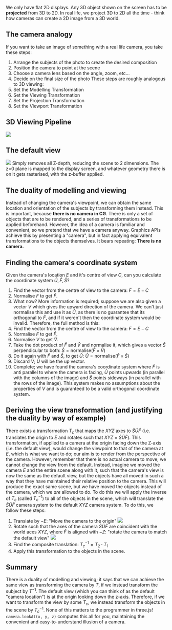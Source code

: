We only have flat 2D displays. Any 3D object shown on the screen has to be **projected** from 3D to 2D. In real life, we project 3D to 2D all the time - think how cameras can create a 2D image from a 3D world.

## The camera analogy
If you want to take an image of something with a real life camera, you take these steps:
1. Arrange the subjects of the photo to create the desired composition
2. Position the camera to point at the scene
3. Choose a camera lens based on the angle, zoom, etc...
4. Decide on the final size of the photo
These steps are roughly analogous to 3D viewing:
1. Set the Modelling Transformation
2. Set the Viewing Transformation
3. Set the Projection Transformation
4. Set the Viewport Transformation

## 3D Viewing Pipeline
![](Pasted%20image%2020230214132343.png)

## The default view
![](Pasted%20image%2020230214132642.png)
Simply removes all Z-depth, reducing the scene to 2 dimensions. The z=0 plane is mapped to the display screen, and whatever geometry there is on it gets rasterised, with the z-buffer applied.

## The duality of modelling and viewing
Instead of changing the camera's viewpoint, we can obtain the same location and orientation of the subjects by transforming them instead. This is important, because **there is no camera in CG**. There is only a set of objects that are to be rendered, and a series of transformations to be applied beforehand.
However, the idea of a camera is familiar and convenient, so we pretend that we have a camera anyway. Graphics APIs achieve this by presenting a "camera", but in fact applying equivalent transformations to the objects themselves.
It bears repeating:
**There is no camera.**

## Finding the camera's coordinate system
Given the camera's location $E$ and it's centre of view $C$, can you calculate the coordinate system $\hat{U},\hat{F},\hat{S}$?
1. Find the vector from the centre of view to the camera: $F = E - C$
2. Normalise $F$ to get $\hat{F}$.
3. What now?
More information is required; suppose we are also given a vector $V$ which gives the upward direction of the camera. We can't just normalise this and use it as $\hat{U}$, as there is no guarantee that its orthogonal to $\hat{F}$, and if it weren't then the coordinate system would be invalid. Therefore, the full method is this:
1. Find the vector from the centre of view to the camera: $F = E - C$
2. Normalise $F$ to get $\hat{F}$.
3. Normalise $V$ to get $\hat{V}$.
4. Take the dot product of $\hat{F}$ and $\hat{V}$ and normalise it, which gives a vector $\hat{S}$ perpendicular to both: $\hat{S} = \text{normalise}(\hat{F} \times \hat{V})$
5. Do it again with $\hat{F}$ and $\hat{S}$, to get $\hat{U}$: $\hat{U} = \text{normalise}(\hat{F} \times \hat{S})$
6. Discard $\hat{V}$; $\hat{U}$ will be the up vector.
7. Complete; we have found the camera's coordinate system where $\hat{F}$ is anti parallel to where the camera is facing, $\hat{U}$ points upwards (in parallel with the columns of the image) and $\hat{S}$ points sideways (in parallel with the rows of the image). This system makes no assumptions about the properties of $V$ and is guaranteed to be a valid orthogonal coordinate system.

## Deriving the view transformation (and justifying the duality by way of example)
There exists a transformation $T_c$ that maps the $XYZ$ axes to $\hat{S}\hat{U}\hat{F}$ (i.e. translates the origin to $E$ and rotates such that $XYZ$ = $\hat{S}\hat{U}\hat{F}$). This transformation, if applied to a camera at the origin facing down the Z-axis (i.e. the default view), would change the viewpoint to that of the camera at $E$, which is what we want to do; our aim is to render from the perspective of the camera.
However, remember that there is no actual camera to move; we cannot change the view from the default. Instead, imagine we moved the camera $E$ and the entire scene along with it, such that the camera's view is now the same as the default view, but the objects have all moved in such a way that they have maintained their relative position to the camera. This will produce the exact same scene, but we have moved the objects instead of the camera, which we *are* allowed to do.
To do this we will apply the inverse of $T_c$ (called $T_c^{-1}$) to all of the objects in the scene, which  will translate the $\hat{S}\hat{U}\hat{F}$ camera system to the default $XYZ$ camera system.
To do this, we follow these steps:
1. Translate by $-E$: "Move the camera to the origin"
![](Pasted%20image%2020230214142850.png)
2. Rotate such that the axes of the camera $\hat{S}\hat{U}\hat{F}$ are coincident with the world aces $XYZ$, where $\hat{F}$ is aligned with $-Z$: "rotate the camera to match the default view"
![](Pasted%20image%2020230214143044.png)
3. Find the composite translation: $T_c^{-1} = T_2 \cdot T_1$
4. Apply this transformation to the objects in the scene.

## Summary
There is a duality of modelling and viewing; it says that we can achieve the same view as transforming the camera by $T$, if we instead transform the subject by $T^{-1}$.
The default view (which you can think of as the default "camera location") is at the origin looking down the z-axis.
Therefore, if we want to transform the view by some $T_c$, we instead transform the objects in the scene by $T_c^{-1}$.
None of this matters to the programmer in three.js! `camera.lookAt(x, y, z)` computes this all for you, maintaining the convenient and easy-to-understand illusion of a camera.